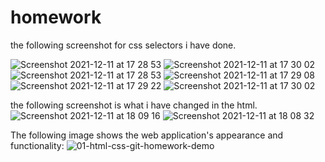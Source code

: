# homework

the following screenshot for css selectors i have done.

![Screenshot 2021-12-11 at 17 28 53](https://user-images.githubusercontent.com/94930434/145686562-3722b53e-2f25-4cfe-b60c-1d571c9cf434.png)
![Screenshot 2021-12-11 at 17 30 02](https://user-images.githubusercontent.com/94930434/145686986-0b04f6b7-7f70-447b-ace3-1386a5743bff.png)
![Screenshot 2021-12-11 at 17 28 53](https://user-images.githubusercontent.com/94930434/145686991-3ce68d96-f7c9-4f13-9b0c-30c44849fb5b.png)
![Screenshot 2021-12-11 at 17 29 08](https://user-images.githubusercontent.com/94930434/145686995-cb66a73c-e788-4eed-93c4-be6b8c2e7527.png)
![Screenshot 2021-12-11 at 17 29 22](https://user-images.githubusercontent.com/94930434/145686999-9d5d4cfa-ffc0-4320-88ac-e49952488284.png)
![Screenshot 2021-12-11 at 17 30 02](https://user-images.githubusercontent.com/94930434/145687003-c33ce616-06e0-4242-92c6-77fafb7a57b0.png)

the following screenshot is what i have changed in the html.
![Screenshot 2021-12-11 at 18 09 16](https://user-images.githubusercontent.com/94930434/145687105-58de38a2-04e4-4f95-8f28-df8858cf3635.png)
![Screenshot 2021-12-11 at 18 08 32](https://user-images.githubusercontent.com/94930434/145687107-73efb43c-982e-4e2c-b11b-c45955bbcc1b.png)

The following image shows the web application's appearance and functionality:
![01-html-css-git-homework-demo](https://user-images.githubusercontent.com/94930434/145687118-1799fb8c-e403-4996-b971-cc1fa486844f.png)
